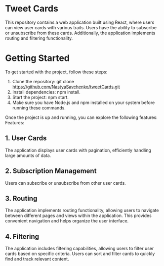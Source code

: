 # Tweet Cards

This repository contains a web application built using React, where users can view user cards with various traits. Users have the ability to subscribe or unsubscribe from these cards. Additionally, the application implements routing and filtering functionality.

# Getting Started
To get started with the project, follow these steps:

1. Clone the repository: git clone https://github.com/NastyaSavchenko/tweetCards.git
2. Install dependencies: npm install.
3. Start the project: npm start.
4. Make sure you have Node.js and npm installed on your system before running these commands.

Once the project is up and running, you can explore the following features:
Features:

## 1. User Cards

The application displays user cards with pagination, efficiently handling large amounts of data.

## 2. Subscription Management

Users can subscribe or unsubscribe from other user cards.

## 3. Routing

The application implements routing functionality, allowing users to navigate between different pages and views within the application.
This provides convenient navigation and helps organize the user interface.

## 4. Filtering

The application includes filtering capabilities, allowing users to filter user cards based on specific criteria.
Users can sort and filter cards to quickly find and track relevant content.



